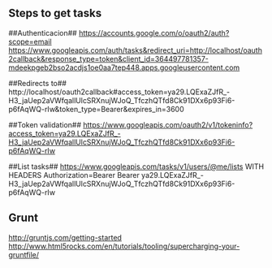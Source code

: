 Steps to get tasks
------------------

##Authenticacion##
https://accounts.google.com/o/oauth2/auth?scope=email https://www.googleapis.com/auth/tasks&redirect_uri=http://localhost/oauth2callback&response_type=token&client_id=364497781357-mdeekpgeb2bso2acdjs1oe0aa7tep448.apps.googleusercontent.com

##Redirects to##
http://localhost/oauth2callback#access_token=ya29.LQExaZJfR_-H3_jaUep2aVWfqallUlcSRXnujWJoQ_TfczhQTfd8Ck91DXx6p93Fi6-p6fAqWQ-rIw&token_type=Bearer&expires_in=3600 

##Token validation##
https://www.googleapis.com/oauth2/v1/tokeninfo?access_token=ya29.LQExaZJfR_-H3_jaUep2aVWfqallUlcSRXnujWJoQ_TfczhQTfd8Ck91DXx6p93Fi6-p6fAqWQ-rIw

##List tasks##
https://www.googleapis.com/tasks/v1/users/@me/lists
WITH HEADERS
Authorization=Bearer Bearer ya29.LQExaZJfR_-H3_jaUep2aVWfqallUlcSRXnujWJoQ_TfczhQTfd8Ck91DXx6p93Fi6-p6fAqWQ-rIw


Grunt
-----
http://gruntjs.com/getting-started
http://www.html5rocks.com/en/tutorials/tooling/supercharging-your-gruntfile/
